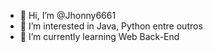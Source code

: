 - 👋 Hi, I’m @Jhonny6661
- 👀 I’m interested in  Java, Python entre outros
- 🌱 I’m currently learning  Web Back-End
